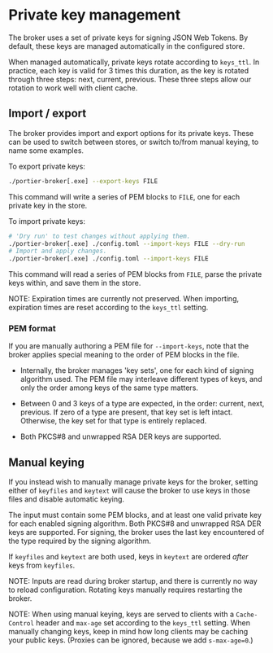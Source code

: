 # Private key management

The broker uses a set of private keys for signing JSON Web Tokens. By default,
these keys are managed automatically in the configured store.

When managed automatically, private keys rotate according to `keys_ttl`. In
practice, each key is valid for 3 times this duration, as the key is rotated
through three steps: next, current, previous. These three steps allow our
rotation to work well with client cache.

## Import / export

The broker provides import and export options for its private keys. These can
be used to switch between stores, or switch to/from manual keying, to name some
examples.

To export private keys:

```bash
./portier-broker[.exe] --export-keys FILE
```

This command will write a series of PEM blocks to `FILE`, one for each private
key in the store.

To import private keys:

```bash
# 'Dry run' to test changes without applying them.
./portier-broker[.exe] ./config.toml --import-keys FILE --dry-run
# Import and apply changes.
./portier-broker[.exe] ./config.toml --import-keys FILE
```

This command will read a series of PEM blocks from `FILE`, parse the private
keys within, and save them in the store.

NOTE: Expiration times are currently not preserved. When importing, expiration
times are reset according to the `keys_ttl` setting.

### PEM format

If you are manually authoring a PEM file for `--import-keys`, note that the
broker applies special meaning to the order of PEM blocks in the file.

- Internally, the broker manages 'key sets', one for each kind of signing
  algorithm used. The PEM file may interleave different types of keys, and only
  the order among keys of the same type matters.

- Between 0 and 3 keys of a type are expected, in the order: current, next,
  previous. If zero of a type are present, that key set is left intact.
  Otherwise, the key set for that type is entirely replaced.

- Both PKCS#8 and unwrapped RSA DER keys are supported.

## Manual keying

If you instead wish to manually manage private keys for the broker, setting
either of `keyfiles` and `keytext` will cause the broker to use keys in those
files and disable automatic keying.

The input must contain some PEM blocks, and at least one valid private key for
each enabled signing algorithm. Both PKCS#8 and unwrapped RSA DER keys are
supported. For signing, the broker uses the last key encountered of the type
required by the signing algorithm.

If `keyfiles` and `keytext` are both used, keys in `keytext` are ordered
_after_ keys from `keyfiles`.

NOTE: Inputs are read during broker startup, and there is currently no way to
reload configuration. Rotating keys manually requires restarting the broker.

NOTE: When using manual keying, keys are served to clients with a
`Cache-Control` header and `max-age` set according to the `keys_ttl` setting.
When manually changing keys, keep in mind how long clients may be caching your
public keys. (Proxies can be ignored, because we add `s-max-age=0`.)
